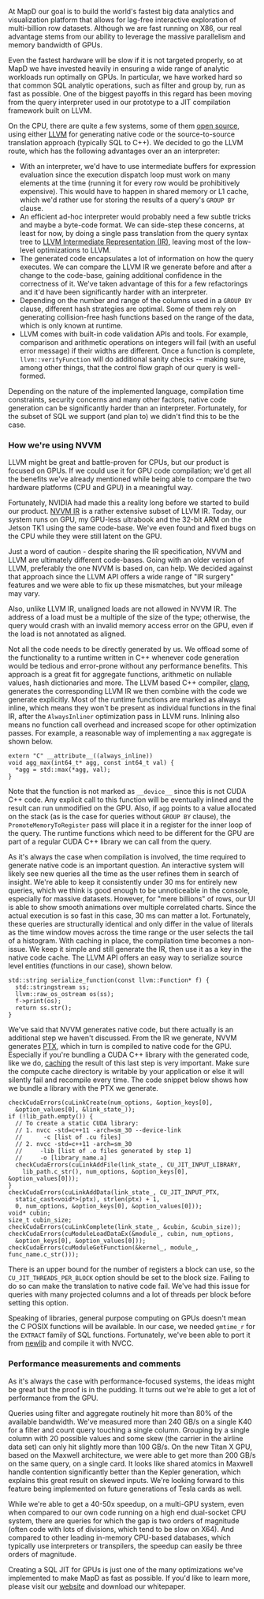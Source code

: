 
At MapD our goal is to build the world's fastest big data analytics and visualization platform that allows for lag-free interactive exploration of multi-billion row datasets.  Although we are fast running on X86, our real advantage stems from our ability to leverage the massive parallelism and memory bandwidth of GPUs. 

Even the fastest hardware will be slow if it is not targeted properly, so at MapD we have invested heavily in ensuring a wide range of analytic workloads run optimally on GPUs. In particular, we have worked hard so that common SQL analytic operations, such as filter and group by, run as fast as possible.  One of the biggest payoffs in this regard has been moving from the query interpreter used in our prototype to a JIT compilation framework built on LLVM. 

On the CPU,  there are quite a few systems, some of them [open source](https://github.com/cloudera/impala), using either [LLVM](http://llvm.org) for generating native code or the source-to-source translation approach (typically SQL to C++). We decided to go the LLVM route, which has the following advantages over an an interpreter:

 - With an interpreter, we'd have to use intermediate buffers for expression evaluation since the execution dispatch loop must work on many elements at the time (running it for every row would be prohibitively expensive). This would have to happen in shared memory or L1 cache, which we'd rather use for storing the results of a query's `GROUP BY` clause.
 - An efficient ad-hoc interpreter would probably need a few subtle tricks and maybe a byte-code format. We can side-step these concerns, at least for now, by doing a single pass translation from the query syntax tree to [LLVM Intermediate Representation (IR)](http://llvm.org/docs/LangRef.html), leaving most of the low-level optimizations to LLVM.
 - The generated code encapsulates a lot of information on how the query executes. We can compare the LLVM IR we generate before and after a change to the code-base, gaining additional confidence in the correctness of it. We've taken advantage of this for a few refactorings and it'd have been significantly harder with an interpreter.
 - Depending on the number and range of the columns used in a `GROUP BY` clause, different hash strategies are optimal. Some of them rely on generating collision-free hash functions based on the range of the data, which is only known at runtime.
 - LLVM comes with built-in code validation APIs and tools. For example, comparison and arithmetic operations on integers will fail (with an useful error message) if their widths are different. Once a function is complete, `llvm::verifyFunction` will do additional sanity checks -- making sure, among other things, that the control flow graph of our query is well-formed.

Depending on the nature of the implemented language, compilation time constraints, security concerns and many other factors, native code generation can be significantly harder than an interpreter. Fortunately, for the subset of SQL we support (and plan to) we didn't find this to be the case.

### How we're using NVVM

LLVM might be great and battle-proven for CPUs, but our product is focused on GPUs. If we could use it for GPU code compilation; we'd get all the benefits we've already mentioned while being able to compare the two hardware platforms (CPU and GPU) in a meaningful way.

Fortunately, NVIDIA had made this a reality long before we started to build our product. [NVVM IR](http://docs.nvidia.com/cuda/nvvm-ir-spec) is a rather extensive subset of LLVM IR. Today, our system runs on GPU, my GPU-less ultrabook and the 32-bit ARM on the Jetson TK1 using the same code-base. We've even found and fixed bugs on the CPU while they were still latent on the GPU.

Just a word of caution - despite sharing the IR specification, NVVM and LLVM are ultimately different code-bases. Going with an older version of LLVM, preferably the one NVVM is based on, can help. We decided against that approach since the LLVM API offers a wide range of "IR surgery" features and we were able to fix up these mismatches, but your mileage may vary.

Also, unlike LLVM IR, unaligned loads are not allowed in NVVM IR. The address of a load must be a multiple of the size of the type; otherwise, the query would crash with an invalid memory access error on the GPU, even if the load is not annotated as aligned.

Not all the code needs to be directly generated by us. We offload some of the functionality to a runtime written in C++ whenever code generation would be tedious and error-prone without any performance benefits. This approach is a great fit for aggregate functions, arithmetic on nullable values, hash dictionaries and more. The LLVM based C++ compiler, [clang](http://clang.llvm.org/), generates the corresponding LLVM IR we then combine with the code we generate explicitly. Most of the runtime functions are marked as always inline, which means they won't be present as individual functions in the final IR, after the `AlwaysInliner` optimization pass in LLVM runs. Inlining also means no function call overhead and increased scope for other optimization passes. For example, a reasonable way of implementing a `max` aggregate is shown below.

```
extern "C" __attribute__((always_inline))
void agg_max(int64_t* agg, const int64_t val) {
  *agg = std::max(*agg, val);
}
```

Note that the function is not marked as `__device__` since this is not CUDA C++ code. Any explicit call to this function will be eventually inlined and the result can run unmodified on the GPU. Also, if `agg` points to a value allocated on the stack (as is the case for queries without `GROUP BY` clause), the `PromoteMemoryToRegister` pass will place it in a register for the inner loop of the query. The runtime functions which need to be different for the GPU are part of a regular CUDA C++ library we can call from the query.

As it's always the case when compilation is involved, the time required to generate native code is an important question. An interactive system will likely see new queries all the time as the user refines them in search of insight. We're able to keep it consistently under 30 ms for entirely new queries, which we think is good enough to be unnoticeable in the console, especially for massive datasets. However, for "mere billions" of rows, our UI is able to show smooth animations over multiple correlated charts. Since the actual execution is so fast in this case, 30 ms can matter a lot. Fortunately, these queries are structurally identical and only differ in the value of literals as the time window moves across the time range or the user selects the tail of a histogram. With caching in place, the compilation time becomes a non-issue. We keep it simple and still generate the IR, then use it as a key in the native code cache. The LLVM API offers an easy way to serialize source level entities (functions in our case), shown below.

```
std::string serialize_function(const llvm::Function* f) {
  std::stringstream ss;
  llvm::raw_os_ostream os(ss);
  f->print(os);
  return ss.str();
}
```

We've said that NVVM generates native code, but there actually is an additional step we haven't discussed. From the IR we generate, NVVM generates [PTX](http://docs.nvidia.com/cuda/parallel-thread-execution/), which in turn is compiled to native code for the GPU. Especially if you're bundling a CUDA C++ library with the generated code, like we do, [caching](http://devblogs.nvidia.com/parallelforall/cuda-pro-tip-understand-fat-binaries-jit-caching/) the result of this last step is very important. Make sure the compute cache directory is writable by your application or else it will silently fail and recompile every time. The code snippet below shows how we bundle a library with the PTX we generate.

```
checkCudaErrors(cuLinkCreate(num_options, &option_keys[0],
  &option_values[0], &link_state_));
if (!lib_path.empty()) {
  // To create a static CUDA library:
  // 1. nvcc -std=c++11 -arch=sm_30 --device-link
  //      -c [list of .cu files]
  // 2. nvcc -std=c++11 -arch=sm_30
  //     -lib [list of .o files generated by step 1]
  //     -o [library_name.a]
  checkCudaErrors(cuLinkAddFile(link_state_, CU_JIT_INPUT_LIBRARY,
    lib_path.c_str(), num_options, &option_keys[0], &option_values[0]));
}
checkCudaErrors(cuLinkAddData(link_state_, CU_JIT_INPUT_PTX,
  static_cast<void*>(ptx), strlen(ptx) + 1,
  0, num_options, &option_keys[0], &option_values[0]));
void* cubin;
size_t cubin_size;
checkCudaErrors(cuLinkComplete(link_state_, &cubin, &cubin_size));
checkCudaErrors(cuModuleLoadDataEx(&module_, cubin, num_options,
  &option_keys[0], &option_values[0]));
checkCudaErrors(cuModuleGetFunction(&kernel_, module_, func_name.c_str()));
```

There is an upper bound for the number of registers a block can use, so the `CU_JIT_THREADS_PER_BLOCK` option should be set to the block size. Failing to do so can make the translation to native code fail. We've had this issue for queries with many projected columns and a lot of threads per block before setting this option.

Speaking of libraries, general purpose computing on GPUs doesn't mean the C POSIX functions will be available. In our case, we needed `gmtime_r` for the `EXTRACT` family of SQL functions. Fortunately, we've been able to port it from [newlib](https://sourceware.org/newlib/) and compile it with NVCC.

### Performance measurements and comments 

As it's always the case with performance-focused systems, the ideas might be great but the proof is in the pudding. It turns out we're able to get a lot of performance from the GPU.

Queries using filter and aggregate routinely hit more than 80% of the available bandwidth. We've measured more than 240 GB/s on a single K40 for a filter and count query touching a single column. Grouping by a single column with 20 possible values and some skew (the carrier in the airline data set) can only hit slightly more than 100 GB/s. On the new Titan X GPU, based on the Maxwell architecture, we were able to get more than 200 GB/s on the same query, on a single card. It looks like shared atomics in Maxwell handle contention significantly better than the Kepler generation, which explains this great result on skewed inputs. We're looking forward to this feature being implemented on future generations of Tesla cards as well.

While we're able to get a 40-50x speedup, on a multi-GPU system, even when compared to our own code running on a high end dual-socket CPU system, there are queries for which the gap is two orders of magnitude (often code with lots of divisions, which tend to be slow on X64). And compared to other leading in-memory CPU-based databases, which typically use interpreters or transpilers, the speedup can easily be three orders of magnitude. 

Creating a SQL JIT for GPUs is just one of the many optimizations we've implemented to make MapD as fast as possible. If you'd like to learn more, please visit our [website](http://mapd.com) and download our whitepaper.
